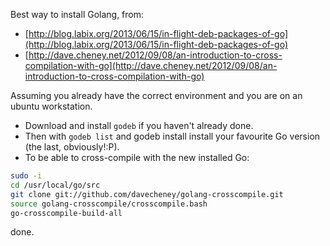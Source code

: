 <!-- 
.. title: Best Golang installation
.. slug: best-golang-installation
.. date: 2014/06/19 12:46:28
.. tags: 
.. link: 
.. description: 
.. type: text
-->

Best way to install Golang, from:

* [http://blog.labix.org/2013/06/15/in-flight-deb-packages-of-go](http://blog.labix.org/2013/06/15/in-flight-deb-packages-of-go)
* [http://dave.cheney.net/2012/09/08/an-introduction-to-cross-compilation-with-go](http://dave.cheney.net/2012/09/08/an-introduction-to-cross-compilation-with-go)

Assuming you already have the correct environment and you are on an ubuntu workstation.

* Download and install `godeb` if you haven't already done.
* Then with `godeb list` and godeb install <version> install your favourite Go version (the last, obviously!:P).
* To be able to cross-compile with the new installed Go:

````bash 
sudo -i
cd /usr/local/go/src
git clone git://github.com/davecheney/golang-crosscompile.git
source golang-crosscompile/crosscompile.bash
go-crosscompile-build-all
````

done.

